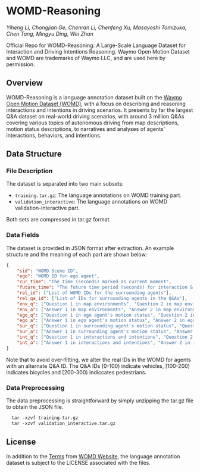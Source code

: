 # WOMD-Reasoning

*Yiheng Li, Chongjian Ge, Chenran Li, Chenfeng Xu, Masayoshi Tomizuka, Chen Tang, Mingyu Ding, Wei Zhan*

Official Repo for WOMD-Reasoning: A Large-Scale Language Dataset for Interaction and Driving Intentions Reasoning. Waymo Open Motion Dataset and WOMD are trademarks of Waymo LLC, and are used here by permission.

## Overview
WOMD-Reasoning is a language annotation dataset built on the [Waymo Open Motion Dataset (WOMD)](https://waymo.com/open/data/motion/), with a focus on describing and reasoning interactions and intentions in driving scenarios. It presents by far the largest Q&A dataset on real-world driving scenarios, with around 3 million Q&As covering various topics of autonomous driving from map descriptions, motion status descriptions, to narratives and analyses of agents’ interactions, behaviors, and intentions.

## Data Structure
### File Description
The dataset is separated into two main subsets:
- `training.tar.gz`: The language annotations on WOMD training part.
- `validation_interactive`: The language annotations on WOMD validation-interactive part.

Both sets are compressed in tar.gz format.

### Data Fields
The dataset is provided in JSON format after extraction. An example structure and the meaning of each part are shown below:

```json
{
	"sid": "WOMD Scene ID", 
	"ego": "WOMD ID for ego agent", 
	"cur_time": "The time (seconds) marked as current moment", 
	"future_time": "The future time period (seconds) for interaction & intentions", 
	"rel_id": ["List of WOMD IDs for the surrounding agents"],
	"rel_qa_id": ["List of IDs for surrounding agents in the Q&As"], 
	"env_q": ["Question 1 in map environments", "Question 2 in map environments"], 
	"env_a": ["Answer 1 in map environments", "Answer 2 in map environments"], 
	"ego_q": ["Question 1 in ego agent's motion status", "Question 2 in ego agent's motion status"], 
	"ego_a": ["Answer 1 in ego agent's motion status", "Answer 2 in ego agent's motion status"], 
	"sur_q": ["Question 1 in surrounding agent's motion status", "Question 2 in surrounding agent's motion status"], 
	"sur_a": ["Answer 1 in surrounding agent's motion status", "Answer 2 in surrounding agent's motion status"], 
	"int_q": ["Question 1 in interactions and intentions", "Question 2 in interactions and intentions"], 
	"int_a": ["Answer 1 in interactions and intentions", "Answer 2 in interactions and intentions"],
}
```

Note that to avoid over-fitting, we alter the real IDs in the WOMD for agents with an alternate Q&A ID. The Q&A IDs [0-100) indicate vehicles, [100-200) indicates bicycles and [200-300) indiccates pedestrians.

### Data Preprocessing

The data preprocessing is straightforward by simply unzipping the tar.gz file to obtain the JSON file.

```python
  tar -xzvf training.tar.gz
  tar -xzvf validation_interactive.tar.gz
```

## License

In addition to the [Terms](https://waymo.com/open/terms/) from [WOMD Website](https://waymo.com/open), the language annotation dataset is subject to the LICENSE associated with the files.

